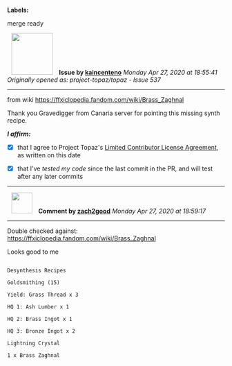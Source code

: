 **Labels:**

merge ready



<a href="https://github.com/kaincenteno"><img src="https://avatars3.githubusercontent.com/u/26943220?v=4" width="96" height="96" hspace="10"></img></a> **Issue by [kaincenteno](https://github.com/kaincenteno)**
_Monday Apr 27, 2020 at 18:55:41_
_Originally opened as: project-topaz/topaz - Issue 537_

----

from wiki https://ffxiclopedia.fandom.com/wiki/Brass_Zaghnal

Thank you Gravedigger from Canaria server for pointing this missing synth recipe.

<!-- place 'x' mark between square [] brackets to affirm: -->
**_I affirm:_**
- [x] that I agree to Project Topaz's [Limited Contributor License Agreement](http://project-topaz.com/blob/release/CONTRIBUTOR_AGREEMENT.md), as written on this date
- [x] that I've _tested my code_ since the last commit in the PR, and will test after any later commits




----
<a href="https://github.com/zach2good"><img src="https://avatars3.githubusercontent.com/u/1389729?v=4" width="48" height="48" hspace="10"></img></a> **Comment by [zach2good](https://github.com/zach2good)**
_Monday Apr 27, 2020 at 18:59:17_

----

Double checked against: https://ffxiclopedia.fandom.com/wiki/Brass_Zaghnal
Looks good to me

```
Desynthesis Recipes
Goldsmithing (15)
Yield: Grass Thread x 3
HQ 1: Ash Lumber x 1
HQ 2: Brass Ingot x 1
HQ 3: Bronze Ingot x 2
Lightning Crystal
1 x Brass Zaghnal
```
